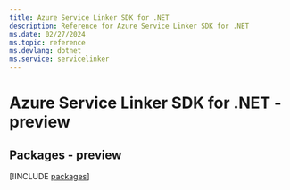 ```yaml
---
title: Azure Service Linker SDK for .NET
description: Reference for Azure Service Linker SDK for .NET
ms.date: 02/27/2024
ms.topic: reference
ms.devlang: dotnet
ms.service: servicelinker
---
```

# Azure Service Linker SDK for .NET - preview
## Packages - preview
[!INCLUDE [packages](service-linker-index.md)]